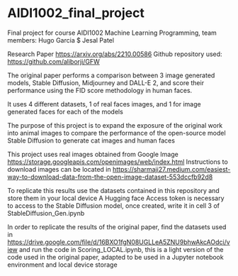 # AIDI1002_final_project
Final project for course AIDI1002 Machine Learning Programming, team members: Hugo Garcia $ Jesal Patel

Research Paper 
https://arxiv.org/abs/2210.00586
Github repository used: https://github.com/aliborji/GFW


The original paper performs a comparison between 3 image generated models, Stable Diffusion, Midjourney and DALL-E 2, and score their performance using the FID score methodology in human faces.

It uses 4 different datasets, 1 of real faces images, and 1 for image generated faces for each of the models

The purpose of this project is to expand the exposure of the original work into animal images to compare the performance of the open-source model Stable Diffusion to generate cat images and human faces

This project uses real images obtained from Google Image https://storage.googleapis.com/openimages/web/index.html
Instructions to download images can be located in https://sharmaji27.medium.com/easiest-way-to-download-data-from-the-open-image-dataset-553dccfb92d8

To replicate this results use the datasets contained in this repository and store them in your local device
A Hugging face Access token is necessary to access to the Stable Diffusion model, once created, write it in cell 3 of StableDiffusion_Gen.ipynb

In order to replicate the results of the original paper, find the datasets used in https://drive.google.com/file/d/16BXO1fgN08UGLLeA5ZNU9bhwAkcAOdci/view
and run the code in Scoring_LOCAL.ipynb, this is a light version of the code used in the original paper, adapted to be used in a Jupyter notebook environment and local device storage
